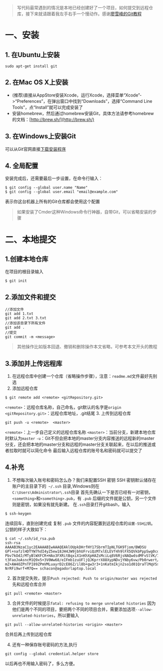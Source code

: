 > 写代码最常遇到的情况是本地已经创建好了一个项目，如何提交到远程仓库，接下来就请跟着我左手右手一个慢动作。感谢[廖雪峰的Git教程
](https://www.liaoxuefeng.com/wiki/0013739516305929606dd18361248578c67b8067c8c017b000)

# 一、安装
## 1. 在Ubuntu上安装
```
sudo apt-get install git
```
## 2. 在Mac OS X上安装
- (推荐)直接从AppStore安装Xcode，运行Xcode，选择菜单“Xcode”->“Preferences”，在弹出窗口中找到“Downloads”，选择“Command Line Tools”，点“Install”就可以完成安装了
- 安装homebrew，然后通过homebrew安装Git，具体方法请参考homebrew的文档：[http://brew.sh/](http://brew.sh/)
## 3. 在Windows上安装Git
可以从Git官网直接[下载安装程序](https://git-scm.com/downloads)

## 4. 全局配置
安装完成后，还需要最后一步设置，在命令行输入：
```
$ git config --global user.name "Name"
$ git config --global user.email "email@example.com"
```
表示你这台机器上所有的Git仓库都会使用这个配置
> 如果安装了Cmder这种Windows命令行神器，自带Git，可以省略安装的步骤

# 二、本地提交
## 1.创建本地仓库
在项目的根目录输入
```
$ git init
```
## 2.添加文件和提交
```
//添加文件
git add 1.txt
git add 2.txt 3.txt
//添加该目录下所有文件
git add .
//提交
git commit -m <message>
```
> 其他操作比如版本回退、撤销和删除操作本文省略，可参考本文开头的教程

## 3.添加并上传远程库
1. 在远程仓库中创建一个仓库（省略操作步骤），注意：`readme.md`文件最好先别选
2. 添加远程仓库
```
$ git remote add <remote> <gitRepository.git>
```
`<remote>`：远程仓库名称，自己命名，git默认的名字是`origin`
`<gitRepository.git>`：远程仓库地址，.git结尾
3. 上传到远程仓库
```
git push -u <remote>  <master>
```
`<remote>`：上一步自己定义的远程仓库名称
`<master>`：当前分支，新建本地仓库时默认为`master`
`-u`：Git不但会把本地的master分支内容推送的远程新的master分支，还会把本地的master分支和远程的master分支关联起来，在以后的推送或者拉取时就可以简化命令
最后输入远程仓库的账号名和密码就可以提交了
## 4.补充
1. 不想每次输入账号和密码怎么办？我们来配置SSH 密钥
SSH 密钥默认储存在账户的主目录下的` ~/.ssh` 目录,Windows则在`C:\Users\Administrator\.ssh`目录
首先先确认一下是否已经有一对密钥，`<something>`和`<something>.pub`，有 `.pub` 后缀的文件就是公钥，另一个文件则是密钥，如果没有就先新建。
在`.ssh`目录打开gitbash，输入
```
$ ssh-keygen
```
连续回车，直到创建完成
复制 `.pub` 文件的内容配置到远程仓库的`设置-SSH公钥`。公钥的样子大致如下：
```
$ cat ~/.ssh/id_rsa.pub
ssh-rsa AAAAB3NzaC1yc2EAAAABIwAAAQEAklOUpkDHrfHY17SbrmTIpNLTGK9Tjom/BWDSU
GPl+nafzlHDTYW7hdI4yZ5ew18JH4JW9jbhUFrviQzM7xlELEVf4h9lFX5QVkbPppSwg0cda3
Pbv7kOdJ/MTyBlWXFCR+HAo3FXRitBqxiX1nKhXpHAZsMciLq8V6RjsNAQwdsdMFvSlVK/7XA
t3FaoJoAsncM1Q9x5+3V0Ww68/eIFmb1zuUFljQJKprrX88XypNDvjYNby6vw/Pb0rwert/En
mZ+AW4OZPnTPI89ZPmVMLuayrD2cE86Z/il8b+gw3r3+1nKatmIkjn2so1d01QraTlMqVSsbx
NrRFi9wrf+M7Q== schacon@agadorlaptop.local
```
2. 首次提交失败，提示`Push rejected: Push to origin/master was rejected`
先和远程仓库合并
```
git pull <remote> <master>
```
3. 合并文件的时候提示`fatal: refusing to merge unrelated histories`
因为他们是两个不同的项目，要把两个不同的项目合并，需要添加选项`--allow-unrelated-histories`，所以要输入
```
git pull --allow-unrelated-histories <origin> <master>
```
合并后再上传到远程仓库

4. 还有一种保存账号密码的方法,执行
```
git config --global credential.helper store
````
以后再也不用输入密码了，多么方便。